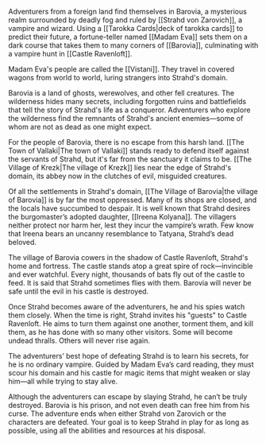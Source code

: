 Adventurers from a foreign land find themselves in Barovia, a mysterious realm surrounded by deadly fog and ruled by [[Strahd von Zarovich]], a vampire and wizard. Using a [[Tarokka Cards|deck of tarokka cards]] to predict their future, a fortune-teller named [[Madam Eva]] sets them on a dark course that takes them to many corners of [[Barovia]], culminating with a vampire hunt in [[Castle Ravenloft]].

Madam Eva's people are called the [[Vistani]]. They travel in covered wagons from world to world, luring strangers into Strahd's domain.

Barovia is a land of ghosts, werewolves, and other fell creatures. The wilderness hides many secrets, including forgotten ruins and battlefields that tell the story of Strahd's life as a conqueror. Adventurers who explore the wilderness find the remnants of Strahd's ancient enemies—some of whom are not as dead as one might expect.

For the people of Barovia, there is no escape from this harsh land. [[The Town of Vallaki|The town of Vallaki]] stands ready to defend itself against the servants of Strahd, but it's far from the sanctuary it claims to be. [[The Village of Krezk|The village of Krezk]] lies near the edge of Strahd's domain, its abbey now in the clutches of evil, misguided creatures.

Of all the settlements in Strahd's domain, [[The Village of Barovia|the village of Barovia]] is by far the most oppressed. Many of its shops are closed, and the locals have succumbed to despair. It is well known that Strahd desires the burgomaster’s adopted daughter, [[Ireena Kolyana]]. The villagers neither protect nor harm her, lest they incur the vampire’s wrath. Few know that Ireena bears an uncanny resemblance to Tatyana, Strahd’s dead beloved.

The village of Barovia cowers in the shadow of Castle Ravenloft, Strahd's home and fortress. The castle stands atop a great spire of rock—invincible and ever watchful. Every night, thousands of bats fly out of the castle to feed. It is said that Strahd sometimes flies with them. Barovia will never be safe until the evil in his castle is destroyed.

Once Strahd becomes aware of the adventurers, he and his spies watch them closely. When the time is right, Strahd invites his "guests" to Castle Ravenloft. He aims to turn them against one another, torment them, and kill them, as he has done with so many other visitors. Some will become undead thralls. Others will never rise again.

The adventurers’ best hope of defeating Strahd is to learn his secrets, for he is no ordinary vampire. Guided by Madam Eva’s card reading, they must scour his domain and his castle for magic items that might weaken or slay him—all while trying to stay alive.

Although the adventurers can escape by slaying Strahd, he can’t be truly destroyed. Barovia is his prison, and not even death can free him from his curse. The adventure ends when either Strahd von Zarovich or the characters are defeated. Your goal is to keep Strahd in play for as long as possible, using all the abilities and resources at his disposal.